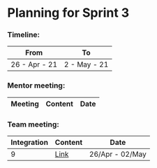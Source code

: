# Planning for Sprint 3

### Timeline:

| From          | To           |
| ------------- | ------------ |
| 26 - Apr - 21 | 2 - May - 21 |

### Mentor meeting:

| Meeting | Content | Date |
| ------- | ------- | ---- |

### Team meeting:

| Integration | Content                                                                                                        | Date            |
| ----------- | -------------------------------------------------------------------------------------------------------------- | --------------- |
| 9           | [Link](https://github.com/sdateamdtu2020/SDA-v2.0/blob/master/planning/sprint-4/team-meeting/integration-1.md) | 26/Apr - 02/May |
